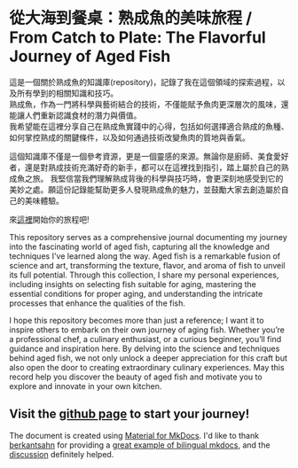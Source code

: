 # 從大海到餐桌：熟成魚的美味旅程  / From Catch to Plate: The Flavorful Journey of Aged Fish
這是一個關於熟成魚的知識庫(repository)，記錄了我在這個領域的探索過程，以及所有學到的相關知識和技巧。  
熟成魚，作為一門將科學與藝術結合的技術，不僅能賦予魚肉更深層次的風味，還能讓人們重新認識食材的潛力與價值。  
我希望能在這裡分享自己在熟成魚實踐中的心得，包括如何選擇適合熟成的魚種、如何掌控熟成的關鍵條件，以及如何通過技術改變魚肉的質地與香氣。

這個知識庫不僅是一個參考資源，更是一個靈感的來源。無論你是廚師、美食愛好者，還是對熟成技術充滿好奇的新手，都可以在這裡找到指引，踏上屬於自己的熟成魚之旅。
我堅信當我們理解熟成背後的科學與技巧時，會更深刻地感受到它的美妙之處。願這份記錄能幫助更多人發現熟成魚的魅力，並鼓勵大家去創造屬於自己的美味體驗。

來[這裡](https://quantum1993.github.io/aging_fish/zh-TW/)開始你的旅程吧!

This repository serves as a comprehensive journal documenting my journey into the fascinating world of aged fish, capturing all the knowledge and techniques I've learned along the way. Aged fish is a remarkable fusion of science and art, transforming the texture, flavor, and aroma of fish to unveil its full potential. 
Through this collection, I share my personal experiences, including insights on selecting fish suitable for aging, mastering the essential conditions for proper aging, and understanding the intricate processes that enhance the qualities of the fish.

I hope this repository becomes more than just a reference; I want it to inspire others to embark on their own journey of aging fish. Whether you’re a professional chef, a culinary enthusiast, or a curious beginner, you’ll find guidance and inspiration here. By delving into the science and techniques behind aged fish, we not only unlock a deeper appreciation for this craft but also open the door to creating extraordinary culinary experiences. May this record help you discover the beauty of aged fish and motivate you to explore and innovate in your own kitchen.

Visit the [github page](https://quantum1993.github.io/aging_fish/en/) to start your journey!
---
The document is created using [Material for MkDocs](https://squidfunk.github.io/mkdocs-material/).
I'd like to thank [berkantsahn](https://github.com/berkantsahn) for providing a [great example of bilingual mkdocs](https://github.com/berkantsahn/mkdocs-sample/tree/main), and the [discussion](https://github.com/squidfunk/mkdocs-material/discussions/2346/) definitely helped.
